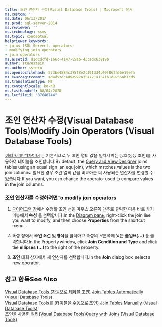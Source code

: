 ```yaml
---
title: 조인 연산자 수정(Visual Database Tools) | Microsoft 문서
ms.custom: ''
ms.date: 06/13/2017
ms.prod: sql-server-2014
ms.reviewer: ''
ms.technology: ssms
ms.topic: conceptual
helpviewer_keywords:
- joins [SQL Server], operators
- modifying join operators
- join operators
ms.assetid: d1dcdcfd-166c-4147-85ab-43cadc63819b
author: stevestein
ms.author: sstein
ms.openlocfilehash: 573be4884c385f8e2c391334bf0f862a66e19efa
ms.sourcegitcommit: ad4d92dce894592a259721a1571b1d8736abacdb
ms.translationtype: MT
ms.contentlocale: ko-KR
ms.lasthandoff: 08/04/2020
ms.locfileid: "87648744"
---
```

# <a name="modify-join-operators-visual-database-tools"></a><span data-ttu-id="02704-102">조인 연산자 수정(Visual Database Tools)</span><span class="sxs-lookup"><span data-stu-id="02704-102">Modify Join Operators (Visual Database Tools)</span></span>
  <span data-ttu-id="02704-103">[쿼리 및 뷰 디자이너](visual-database-tools.md) 는 기본적으로 두 조인 열의 값을 일치시키는 등호(동등 조인)를 사용하여 테이블을 조인합니다.</span><span class="sxs-lookup"><span data-stu-id="02704-103">By default, the [Query and View Designer](visual-database-tools.md) joins tables using an equal sign (an equijoin), which matches values in the two join columns.</span></span> <span data-ttu-id="02704-104">필요한 경우 조인 열의 값을 비교하는 데 사용되는 연산자를 변경할 수 있습니다.</span><span class="sxs-lookup"><span data-stu-id="02704-104">If you want, you can change the operator used to compare values in the join columns.</span></span>  
  
### <a name="to-modify-join-operators"></a><span data-ttu-id="02704-105">조인 연산자를 수정하려면</span><span class="sxs-lookup"><span data-stu-id="02704-105">To modify join operators</span></span>  
  
1.  <span data-ttu-id="02704-106">[다이어그램 창](diagram-pane-visual-database-tools.md)에서 수정할 조인 선을 마우스 오른쪽 단추로 클릭한 다음 바로 가기 메뉴에서 **속성** 을 선택합니다.</span><span class="sxs-lookup"><span data-stu-id="02704-106">In the [Diagram pane](diagram-pane-visual-database-tools.md), right-click the join line you want to modify, and then choose **Properties** from the shortcut menu.</span></span>  
  
2.  <span data-ttu-id="02704-107">속성 창에서 **조인 조건 및 형식**을 클릭하고 속성의 오른쪽에 있는 **줄임표(...)** 를 클릭합니다.</span><span class="sxs-lookup"><span data-stu-id="02704-107">In the Property window, click **Join Condition and Type** and click the **ellipses (...)** to the right of the property.</span></span>  
  
3.  <span data-ttu-id="02704-108">**조인** 대화 상자에서 새 연산자를 선택합니다.</span><span class="sxs-lookup"><span data-stu-id="02704-108">In the **Join** dialog box, select a new operator.</span></span>  
  
## <a name="see-also"></a><span data-ttu-id="02704-109">참고 항목</span><span class="sxs-lookup"><span data-stu-id="02704-109">See Also</span></span>  
 <span data-ttu-id="02704-110">[Visual Database Tools &#40;자동으로 테이블 조인&#41;](join-tables-automatically-visual-database-tools.md) </span><span class="sxs-lookup"><span data-stu-id="02704-110">[Join Tables Automatically &#40;Visual Database Tools&#41;](join-tables-automatically-visual-database-tools.md) </span></span>  
 <span data-ttu-id="02704-111">[Visual Database Tools를 &#40;테이블을 수동으로 조인&#41;](join-tables-manually-visual-database-tools.md) </span><span class="sxs-lookup"><span data-stu-id="02704-111">[Join Tables Manually &#40;Visual Database Tools&#41;](join-tables-manually-visual-database-tools.md) </span></span>  
 [<span data-ttu-id="02704-112">조인을 사용한 쿼리&#40;Visual Database Tools&#41;</span><span class="sxs-lookup"><span data-stu-id="02704-112">Query with Joins &#40;Visual Database Tools&#41;</span></span>](query-with-joins-visual-database-tools.md)  
  
  
